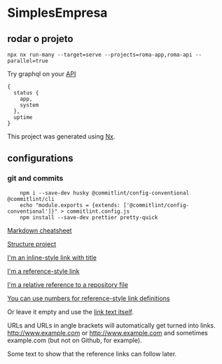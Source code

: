 # SimplesEmpresa

## rodar o projeto

```
npx nx run-many --target=serve --projects=roma-app,roma-api --parallel=true
```

Try graphql on your [API](http://localhost:3000/graphql)

```
{
  status {
    app,
    system
  },
  uptime
}
```

This project was generated using [Nx](https://nx.dev).

## configurations

### git and commits

```
    npm i --save-dev husky @commitlint/config-conventional @commitlint/cli
    echo "module.exports = {extends: ['@commitlint/config-conventional']}" > commitlint.config.js
    npm install --save-dev prettier pretty-quick
```

[Markdown cheatsheet](https://github.com/adam-p/markdown-here/wiki/Markdown-Cheatsheet)

[Structure project](https://gist.github.com/trungk18/7ef8766cafc05bc8fd87be22de6c5b12)

[I'm an inline-style link with title](https://www.google.com "Google's Homepage")

[I'm a reference-style link][arbitrary case-insensitive reference text]

[I'm a relative reference to a repository file](../blob/master/LICENSE)

[You can use numbers for reference-style link definitions][1]

Or leave it empty and use the [link text itself].

URLs and URLs in angle brackets will automatically get turned into links.
http://www.example.com or <http://www.example.com> and sometimes
example.com (but not on Github, for example).

Some text to show that the reference links can follow later.

[arbitrary case-insensitive reference text]: https://www.mozilla.org
[1]: http://slashdot.org
[link text itself]: http://www.reddit.com
